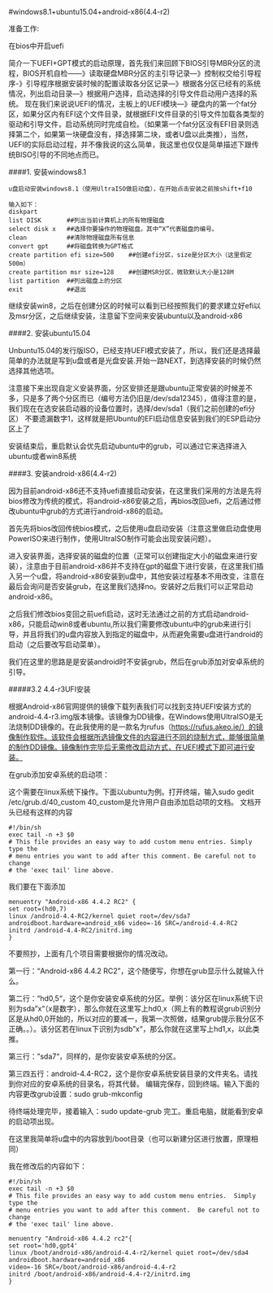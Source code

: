 #windows8.1+ubuntu15.04+android-x86(4.4-r2)

准备工作:

在bios中开启uefi

简介一下UEFI+GPT模式的启动原理，首先我们来回顾下BIOS引导MBR分区的流程，BIOS开机自检——》读取硬盘MBR分区的主引导记录—》控制权交给引导程序-》引导程序根据安装时候的配置读取各分区记录—》根据各分区已经有的系统情况，列出启动目录—》根据用户选择，启动选择的引导文件启动用户选择的系统。
现在我们来说说UEFI的情况，主板上的UEFI模块—》硬盘内的第一个fat分区，如果分区内有EFI这个文件目录，就根据EFI文件目录的引导文件加载各类型的驱动和引导文件，启动系统同时完成自检。（如果第一个fat分区没有EFI目录则选择第二个，如果第一块硬盘没有，择选择第二块，或者U盘以此类推），当然，UEFI的实际启动过程，并不像我说的这么简单，我这里也仅仅是简单描述下跟传统BISO引导的不同地点而已。


####1. 安装windows8.1

	u盘启动安装windows8.1（使用UltraISO做启动盘），在开始点击安装之前按shift+f10

	输入如下：
	diskpart
	list DISK       ##列出当前计算机上的所有物理磁盘
	select disk x   ##选择你要操作的物理磁盘。其中“X”代表磁盘的编号。
	clean           ##清除物理磁盘所有信息
	convert gpt     ##将磁盘转换为GPT格式
	create partition efi size=500    ##创建efi分区，size是分区大小（这里假定500m）
	create partition msr size=128    ##创建MSR分区，微软默认大小是128M
	list partition  ##列出磁盘上的分区
	exit            ##退出

继续安装win8，之后在创建分区的时候可以看到已经按照我们的要求建立好efi以及msr分区，之后继续安装，注意留下空间来安装ubuntu以及android-x86

####2. 安装ubuntu15.04
	
Unbuntu15.04的发行版ISO，已经支持UEFI模式安装了，所以，我们还是选择最简单的办法就是写到u盘或者是光盘安装.开始一路NEXT，到选择安装的时候仍然选择其他选项。

注意接下来出现自定义安装界面，分区安排还是跟ubuntu正常安装的时候差不多，只是多了两个分区而已（编号方法仍旧是/dev/sda12345），值得注意的是，我们现在在选安装启动器的设备位置时，选择/dev/sda1（我们之前创建的efi分区） 不要遗漏数字1，这样就是把Ubuntu的EFI启动信息安装到我们的ESP启动分区上了

安装结束后，重启默认会优先启动ubuntu中的grub，可以通过它来选择进入ubuntu或者win8系统

####3. 安装android-x86(4.4-r2)

因为目前android-x86还不支持uefi直接启动安装，在这里我们采用的方法是先将bios修改为传统的模式，将android-x86安装之后，再bios改回uefi，之后通过修改ubuntu中grub的方式进行android-x86的启动。

首先先将bios改回传统bios模式，之后使用u盘启动安装（注意这里做启动盘使用PowerISO来进行制作，使用UltraISO制作可能会出现安装问题）。

进入安装界面，选择安装的磁盘的位置（正常可以创建指定大小的磁盘来进行安装），注意由于目前android-x86并不支持在gpt的磁盘下进行安装，在这里我们插入另一个u盘，将android-x86安装到u盘中，其他安装过程基本不用改变，注意在最后会询问是否安装grub，在这里我们选择no。安装好之后我们可以正常启动android-x86。

之后我们修改bios变回之前uefi启动，这时无法通过之前的方式启动android-x86，只能启动win8或者ubuntu,所以我们需要修改ubuntu中的grub来进行引导，并且将我们的u盘内容放入到指定的磁盘中，从而避免需要u盘进行android的启动（之后要改写启动菜单）。

我们在这里的思路是是安装android时不安装grub，然后在grub添加对安卓系统的引导。


#####3.2 4.4-r3UFI安装

根据Android-x86官网提供的镜像下载列表我们可以找到支持UEFI安装方式的android-4.4-r3.img版本镜像。该镜像为DD镜像，在Windows使用UltraISO是无法烧制DD镜像的。在此我使用的是一款名为rufus（https://rufus.akeo.ie/）的镜像制作软件。该软件会根据所选镜像文件的内容进行不同的烧制方式，能够很简单的制作DD镜像。镜像制作完毕后无需修改启动方式，在UEFI模式下即可进行安装。




在grub添加安卓系统的启动项：

这个需要在linux系统下操作。下面以ubuntu为例。打开终端，输入sudo gedit /etc/grub.d/40_custom
40_custom是允许用户自由添加启动项的文档。
文档开头已经有这样的内容

	#!/bin/sh
	exec tail -n +3 $0
	# This file provides an easy way to add custom menu entries. Simply type the
	# menu entries you want to add after this comment. Be careful not to change
	# the 'exec tail' line above.

我们要在下面添加

	menuentry "Android-x86 4.4.2 RC2" {
	set root=(hd0,7)
	linux /android-4.4-RC2/kernel quiet root=/dev/sda7 androidboot.hardware=android_x86 video=-16 SRC=/android-4.4-RC2
	initrd /android-4.4-RC2/initrd.img
	}
不要照抄，上面有几个项目需要根据你的情况改动。

第一行：“Android-x86 4.4.2 RC2”，这个随便写，你想在grub显示什么就输入什么。

第二行：“hd0,5“，这个是你安装安卓系统的分区。举例：该分区在linux系统下识别为sda”x“（x是数字），那么你就在这里写上hd0,x（网上有的教程说grub识别分区是从hd0,0开始的，所以对应的要减一，我第一次照做，结果grub提示我分区不正确。。）。该分区若在linux下识别为sdb”x“，那么你就在这里写上hd1,x，以此类推。

第三行：”sda7“，同样的，是你安装安卓系统的分区。

第三四五行：android-4.4-RC2，这个是你安卓系统安装目录的文件夹名。请找到你对应的安卓系统的目录名，将其代替。
编辑完保存，回到终端。输入下面的内容更改grub设置：sudo grub-mkconfig

待终端处理完毕，接着输入：sudo update-grub 完工。重启电脑，就能看到安卓的启动项出现。

在这里我简单将u盘中的内容放到/boot目录（也可以新建分区进行放置，原理相同）

我在修改后的内容如下：


	#!/bin/sh
	exec tail -n +3 $0
	# This file provides an easy way to add custom menu entries.  Simply type the
	# menu entries you want to add after this comment.  Be careful not to change
	# the 'exec tail' line above.

	menuentry "Android-x86 4.4.2 rc2"{
	set root='hd0,gpt4'
	linux /boot/android-x86/android-4.4-r2/kernel quiet root=/dev/sda4 androidboot.hardware=android_x86 
	video=-16 SRC=/boot/android-x86/android-4.4-r2
	initrd /boot/android-x86/android-4.4-r2/initrd.img
	}

